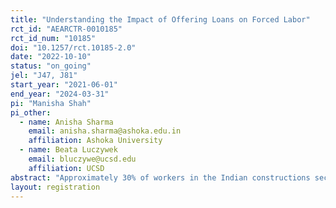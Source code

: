 ```yaml
---
title: "Understanding the Impact of Offering Loans on Forced Labor"
rct_id: "AEARCTR-0010185"
rct_id_num: "10185"
doi: "10.1257/rct.10185-2.0"
date: "2022-10-10"
status: "on_going"
jel: "J47, J81"
start_year: "2021-06-01"
end_year: "2024-03-31"
pi: "Manisha Shah"
pi_other:
  - name: Anisha Sharma
    email: anisha.sharma@ashoka.edu.in
    affiliation: Ashoka University
  - name: Beata Luczywek
    email: bluczywe@ucsd.edu
    affiliation: UCSD
abstract: "Approximately 30% of workers in the Indian constructions sector report some form of forced labor risk (Global Fund to End Modern-day Slavery, 2021). Micro-contractors (MCs) are often the first point of contact for workers on a construction site and play a major role in determining their working conditions. They have direct influence over forced labor indicators, such as workers' freedom of movement at work, their debt to their employer, the payment of their wages, work hours, overtime, and others. However, MCs themselves also face a host of challenges in their daily operations, such as delayed payments from builders, limited access to low-cost working capital, inconsistent work orders, informal business management, and problems in sourcing and retaining workers. This study randomizes MCs into an experimental group (180 MCs) that is given access to low-cost loans, and a control group (70 MCs) without access. We measure the impact of access to loans on forced labor indicators in the workers under these MCs."
layout: registration
---
```


